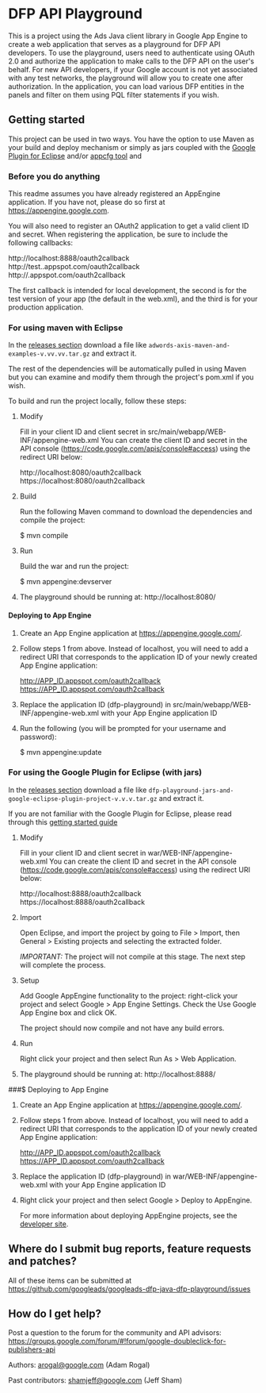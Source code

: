 DFP API Playground
==================

This is a project using the Ads Java client library in Google App Engine to
create a web application that serves as a playground for DFP API developers.
To use the playground, users need to authenticate using OAuth 2.0 and
authorize the application to make calls to the DFP API on the user's behalf.
For new API developers, if your Google account is not yet associated with any
test networks, the playground will allow you to create one after authorization.
In the application, you can load various DFP entities in the panels and filter
on them using PQL filter statements if you wish.

## Getting started

This project can be used in two ways. You have the option to use Maven as your
build and deploy mechanism or simply as jars coupled with the
[Google Plugin for Eclipse](https://developers.google.com/appengine/docs/java/tools/eclipse)
and/or [appcfg tool](https://developers.google.com/appengine/docs/java/tools/uploadinganapp) and 


### Before you do anything

This readme assumes you have already registered an AppEngine application. If you have not,
please do so first at https://appengine.google.com.

You will also need to register an OAuth2 application to get a valid client ID and secret. When
registering the application, be sure to include the following callbacks:

   http://localhost:8888/oauth2callback
   http://test.<your-app-id>.appspot.com/oauth2callback
   http://<your-app-id>.appspot.com/oauth2callback

The first callback is intended for local development, the second is for the test version of your app (the default in the web.xml),
and the third is for your production application.

### For using maven with Eclipse

In the [releases section](https://github.com/googleads/googleads-java-lib/releases) download a file like ``adwords-axis-maven-and-examples-v.vv.vv.tar.gz`` and extract it.

The rest of the dependencies will be automatically pulled in using Maven but you
can examine and modify them through the project's pom.xml if you wish.

To build and run the project locally, follow these steps:

1. Modify

   Fill in your client ID and client secret in
   src/main/webapp/WEB-INF/appengine-web.xml You can create the client ID and
   secret in the API console (https://code.google.com/apis/console#access) using
   the redirect URI below:

   http://localhost:8080/oauth2callback
   https://localhost:8080/oauth2callback

2. Build

   Run the following Maven command to download the dependencies and compile the
   project:

   $ mvn compile

3. Run

   Build the war and run the project:

   $ mvn appengine:devserver

4. The playground should be running at: http://localhost:8080/

#### Deploying to App Engine

1. Create an App Engine application at https://appengine.google.com/.

2. Follow steps 1 from above. Instead of localhost, you will
   need to add a redirect URI that corresponds to the application ID of your
   newly created App Engine application:

   http://APP_ID.appspot.com/oauth2callback
   https://APP_ID.appspot.com/oauth2callback

3. Replace the application ID (dfp-playground) in
   src/main/webapp/WEB-INF/appengine-web.xml with your App Engine application ID

4. Run the following (you will be prompted for your username and password):

   $ mvn appengine:update

### For using the Google Plugin for Eclipse (with jars)

In the [releases section](https://github.com/googleads/googleads-java-lib/releases) download a file like ``dfp-playground-jars-and-google-eclipse-plugin-project-v.v.v.tar.gz`` and extract it.

If you are not familiar with the Google Plugin for Eclipse, please read through this [getting started guide](https://developers.google.com/eclipse/docs/getting_started)

1. Modify

   Fill in your client ID and client secret in
   war/WEB-INF/appengine-web.xml You can create the client ID and
   secret in the API console (https://code.google.com/apis/console#access) using
   the redirect URI below:

   http://localhost:8888/oauth2callback
   https://localhost:8888/oauth2callback

2. Import

   Open Eclipse, and import the project by going to File > Import, then General > Existing projects
   and selecting the extracted folder.

   *IMPORTANT:* The project will not compile at this stage. The next step will complete the process.

3. Setup

   Add Google AppEngine functionality to the project: right-click your project and
   select Google > App Engine Settings. Check the Use Google App Engine box and click OK.

   The project should now compile and not have any build errors.

4. Run
   
   Right click your project and then select Run As > Web Application.

5. The playground should be running at: http://localhost:8888/
   
   
###$ Deploying to App Engine

1. Create an App Engine application at https://appengine.google.com/.

2. Follow steps 1 from above. Instead of localhost, you will
   need to add a redirect URI that corresponds to the application ID of your
   newly created App Engine application:

   http://APP_ID.appspot.com/oauth2callback
   https://APP_ID.appspot.com/oauth2callback

3. Replace the application ID (dfp-playground) in
   war/WEB-INF/appengine-web.xml with your App Engine application ID

4. Right click your project and then select Google > Deploy to AppEngine.
 
   For more information about deploying AppEngine projects, see the [developer site](https://developers.google.com/eclipse/docs/appengine_deploy).


## Where do I submit bug reports, feature requests and patches?

All of these items can be submitted at
https://github.com/googleads/googleads-dfp-java-dfp-playground/issues


## How do I get help?

Post a question to the forum for the community and API advisors:
https://groups.google.com/forum/#!forum/google-doubleclick-for-publishers-api

Authors:
    arogal@google.com (Adam Rogal)

Past contributors:
    shamjeff@google.com (Jeff Sham)
